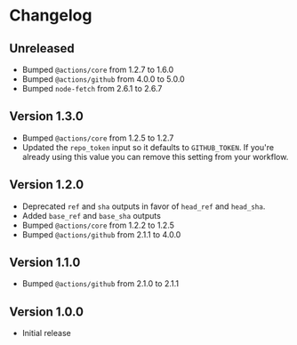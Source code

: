 # Changelog

## Unreleased

- Bumped `@actions/core` from 1.2.7 to 1.6.0
- Bumped `@actions/github` from 4.0.0 to 5.0.0
- Bumped `node-fetch` from 2.6.1 to 2.6.7

## Version 1.3.0

- Bumped `@actions/core` from 1.2.5 to 1.2.7
- Updated the `repo_token` input so it defaults to `GITHUB_TOKEN`. If you're already using this value you can remove this setting from your workflow.

## Version 1.2.0

- Deprecated `ref` and `sha` outputs in favor of `head_ref` and `head_sha`.
- Added `base_ref` and `base_sha` outputs
- Bumped `@actions/core` from 1.2.2 to 1.2.5
- Bumped `@actions/github` from 2.1.1 to 4.0.0

## Version 1.1.0

- Bumped `@actions/github` from 2.1.0 to 2.1.1

## Version 1.0.0

- Initial release
